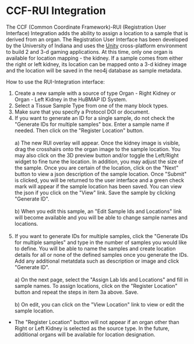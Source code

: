 
# CCF-RUI Integration

The CCF (Common Coordinate Framework)-RUI (Registration User Interface) Integration adds the ability to assign a location to a sample that is derived from an organ.  The Registration User Interface has been developed by the University of Indiana and uses the [Unity](https://unity.com/) cross-platform  environment to build 2 and 3-d gaming applications. At this time, only one organ is available for location mapping - the kidney.  If a sample comes from either the right or left kidney, its location can be mapped onto a 3-d kidney image and the location will be saved in the neo4j database as sample metadata.<br/>

How to use the RUI-Integration interface:

1. Create a new sample with a source of type Organ - Right Kidney or Organ - Left Kidney in the HuBMAP ID System.<br/>
2. Select a Tissue Sample Type from one of the many block types.<br/>
3. Make sure that you specify a Protocol DOI or document.<br/>
4. If you want to generate an ID for a single sample, do not check the "Generate IDs for multiple samples" box. Enter a sample name if needed.  Then click on the "Register Location" button.<br/><br />
   a) The new RUI overlay will appear.  Once the kidney image is visible, drag the crosshairs onto the organ image to the sample location.  You may also click on the 3D preview button and/or toggle the Left/Right widget to fine tune the location.  In addition, you may adjust the size of the sample.  Once you are certain of the location, click on the "Next" button to view a json description of the sample location.  Once "Submit" is clicked, you will be returned to the user interface and a green check mark will appear if the sample location has been saved.  You can view the json if you click on the "View" link.  Save the sample by clicking "Generate ID".<br/><br />
   b) When you edit this sample, an "Edit Sample Ids and Locations" link will become available and you will be able to change sample names and locations.<br/><br/>
5. If you want to generate IDs for multiple samples, click the "Generate IDs for multiple samples" and type in the number of samples you would like to define.  You will be able to name the samples and create location details for all or none of the defined samples once you generate the IDs. Add any additional metatdata such as description or image and click "Generate ID".<br/><br />
   a) On the next page, select the "Assign Lab Ids and Locations" and fill in sample names. To assign locations, click on the "Register Location" button and repeat the steps in item 3a above.  Save.<br/><br/>
   b) On edit, you can click on the "View Location" link to view or edit the sample location.<br/> 

*  The "Register Location" button will not appear if an organ other than Right or Left Kidney is selected as the source type.  In the future, additional organs will be available for location designation.
